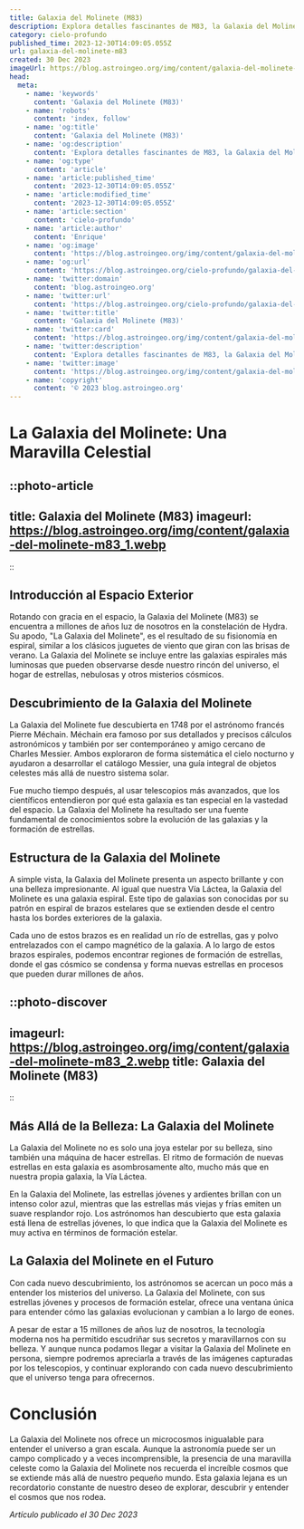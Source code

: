 ```yaml
---
title: Galaxia del Molinete (M83)
description: Explora detalles fascinantes de M83, la Galaxia del Molinete. Aprende acerca de su ubicación, estructura y fenómenos astronómicos únicos. ¡Desvela la cosmos!
category: cielo-profundo
published_time: 2023-12-30T14:09:05.055Z
url: galaxia-del-molinete-m83
created: 30 Dec 2023
imageUrl: https://blog.astroingeo.org/img/content/galaxia-del-molinete-m83_3.webp
head:
  meta:
    - name: 'keywords'
      content: 'Galaxia del Molinete (M83)'
    - name: 'robots'
      content: 'index, follow'
    - name: 'og:title'
      content: 'Galaxia del Molinete (M83)'
    - name: 'og:description'
      content: 'Explora detalles fascinantes de M83, la Galaxia del Molinete. Aprende acerca de su ubicación, estructura y fenómenos astronómicos únicos. ¡Desvela la cosmos!'
    - name: 'og:type'
      content: 'article'
    - name: 'article:published_time'
      content: '2023-12-30T14:09:05.055Z'
    - name: 'article:modified_time'
      content: '2023-12-30T14:09:05.055Z'
    - name: 'article:section'
      content: 'cielo-profundo'
    - name: 'article:author'
      content: 'Enrique'
    - name: 'og:image'
      content: 'https://blog.astroingeo.org/img/content/galaxia-del-molinete-m83_3.webp'
    - name: 'og:url'
      content: 'https://blog.astroingeo.org/cielo-profundo/galaxia-del-molinete-m83'
    - name: 'twitter:domain'
      content: 'blog.astroingeo.org'
    - name: 'twitter:url'
      content: 'https://blog.astroingeo.org/cielo-profundo/galaxia-del-molinete-m83'
    - name: 'twitter:title'
      content: 'Galaxia del Molinete (M83)'
    - name: 'twitter:card'
      content: 'https://blog.astroingeo.org/img/content/galaxia-del-molinete-m83_3.webp'
    - name: 'twitter:description'
      content: 'Explora detalles fascinantes de M83, la Galaxia del Molinete. Aprende acerca de su ubicación, estructura y fenómenos astronómicos únicos. ¡Desvela la cosmos!'
    - name: 'twitter:image'
      content: 'https://blog.astroingeo.org/img/content/galaxia-del-molinete-m83_3.webp'
    - name: 'copyright'
      content: '© 2023 blog.astroingeo.org'
---
```

# La Galaxia del Molinete: Una Maravilla Celestial

::photo-article
---
title: Galaxia del Molinete (M83)
imageurl: https://blog.astroingeo.org/img/content/galaxia-del-molinete-m83_1.webp
---
::

## Introducción al Espacio Exterior

Rotando con gracia en el espacio, la Galaxia del Molinete (M83) se encuentra a millones de años luz de nosotros en la constelación de Hydra. Su apodo, "La Galaxia del Molinete", es el resultado de su fisionomía en espiral, similar a los clásicos juguetes de viento que giran con las brisas de verano. La Galaxia del Molinete se incluye entre las galaxias espirales más luminosas que pueden observarse desde nuestro rincón del universo, el hogar de estrellas, nebulosas y otros misterios cósmicos.

## Descubrimiento de la Galaxia del Molinete

La Galaxia del Molinete fue descubierta en 1748 por el astrónomo francés Pierre Méchain. Méchain era famoso por sus detallados y precisos cálculos astronómicos y también por ser contemporáneo y amigo cercano de Charles Messier. Ambos exploraron de forma sistemática el cielo nocturno y ayudaron a desarrollar el catálogo Messier, una guía integral de objetos celestes más allá de nuestro sistema solar.

Fue mucho tiempo después, al usar telescopios más avanzados, que los científicos entendieron por qué esta galaxia es tan especial en la vastedad del espacio. La Galaxia del Molinete ha resultado ser una fuente fundamental de conocimientos sobre la evolución de las galaxias y la formación de estrellas.

## Estructura de la Galaxia del Molinete

A simple vista, la Galaxia del Molinete presenta un aspecto brillante y con una belleza impresionante. Al igual que nuestra Vía Láctea, la Galaxia del Molinete es una galaxia espiral. Este tipo de galaxias son conocidas por su patrón en espiral de brazos estelares que se extienden desde el centro hasta los bordes exteriores de la galaxia.

Cada uno de estos brazos es en realidad un río de estrellas, gas y polvo entrelazados con el campo magnético de la galaxia. A lo largo de estos brazos espirales, podemos encontrar regiones de formación de estrellas, donde el gas cósmico se condensa y forma nuevas estrellas en procesos que pueden durar millones de años.


::photo-discover
---
imageurl: https://blog.astroingeo.org/img/content/galaxia-del-molinete-m83_2.webp
title: Galaxia del Molinete (M83)
---
::

## Más Allá de la Belleza: La Galaxia del Molinete  

La Galaxia del Molinete no es solo una joya estelar por su belleza, sino también una máquina de hacer estrellas. El ritmo de formación de nuevas estrellas en esta galaxia es asombrosamente alto, mucho más que en nuestra propia galaxia, la Vía Láctea.

En la Galaxia del Molinete, las estrellas jóvenes y ardientes brillan con un intenso color azul, mientras que las estrellas más viejas y frías emiten un suave resplandor rojo. Los astrónomos han descubierto que esta galaxia está llena de estrellas jóvenes, lo que indica que la Galaxia del Molinete es muy activa en términos de formación estelar.

## La Galaxia del Molinete en el Futuro

Con cada nuevo descubrimiento, los astrónomos se acercan un poco más a entender los misterios del universo. La Galaxia del Molinete, con sus estrellas jóvenes y procesos de formación estelar, ofrece una ventana única para entender cómo las galaxias evolucionan y cambian a lo largo de eones.

A pesar de estar a 15 millones de años luz de nosotros, la tecnología moderna nos ha permitido escudriñar sus secretos y maravillarnos con su belleza. Y aunque nunca podamos llegar a visitar la Galaxia del Molinete en persona, siempre podremos apreciarla a través de las imágenes capturadas por los telescopios, y continuar explorando con cada nuevo descubrimiento que el universo tenga para ofrecernos. 

# Conclusión

La Galaxia del Molinete nos ofrece un microcosmos inigualable para entender el universo a gran escala. Aunque la astronomía puede ser un campo complicado y a veces incomprensible, la presencia de una maravilla celeste como la Galaxia del Molinete nos recuerda el increíble cosmos que se extiende más allá de nuestro pequeño mundo. Esta galaxia lejana es un recordatorio constante de nuestro deseo de explorar, descubrir y entender el cosmos que nos rodea.

_Artículo publicado el 30 Dec 2023_